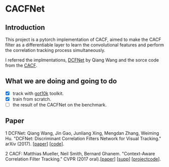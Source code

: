 # CACFNet
## Introduction
This project is a pytorch implementation of CACF, aimed to make the CACF filter as a differentiable layer to learn the convolutional features and perform the correlation tracking process simultaneously.

I referred the implmentations, [DCFNet](https://arxiv.org/pdf/1704.04057.pdf) by Qiang Wang and the sorce code from the [CACF](https://ivul.kaust.edu.sa/Pages/pub-ca-cf-tracking.aspx).

## What we are doing and going to do
- [X] track with [got10k](https://github.com/got-10k/toolkit) toolkit.
- [X] train from scratch.
- [ ] the result of the CACFNet on the benchmark.

## Paper
1 DCFNet: Qiang Wang, Jin Gao, Junliang Xing, Mengdan Zhang, Weiming Hu. "DCFNet: Discriminant Correlation Filters Network for Visual Tracking." arXiv (2017). [[paper](https://arxiv.org/pdf/1704.04057.pdf)] [[code](https://github.com/foolwood/DCFNet#dcfnet-discriminant-correlation-filters-network-for-visual-tracking)].

2 CACF: Matthias Mueller, Neil Smith, Bernard Ghanem. "Context-Aware Correlation Filter Tracking." CVPR (2017 oral).[[paper](http://openaccess.thecvf.com/content_cvpr_2017/papers/Mueller_Context-Aware_Correlation_Filter_CVPR_2017_paper.pdf)] [[supp](http://openaccess.thecvf.com/content_cvpr_2017/supplemental/Mueller_Context-Aware_Correlation_Filter_2017_CVPR_supplemental.zip)]      [[project](https://ivul.kaust.edu.sa/Pages/pub-ca-cf-tracking.aspx)[code](https://github.com/thias15/Context-Aware-CF-Tracking)].

